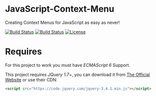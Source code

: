 # JavaScript-Context-Menu
Creating Context Menus for JavaScript as easy as never!

[![Build Status](https://img.shields.io/github/forks/ArnyminerZ/JavaScript-Translator.svg?style=flat-square)](https://github.com/ArnyminerZ/JavaScript-Translator)
[![Build Status](https://img.shields.io/github/stars/ArnyminerZ/JavaScript-Translator.svg?style=flat-square)](https://github.com/ArnyminerZ/JavaScript-Translator)
[![License](https://img.shields.io/github/license/ArnyminerZ/JavaScript-Translator.svg?style=flat-square)](https://github.com/ArnyminerZ/JavaScript-Translator)

# Requires
For this project to work you must have *ECMAScript 6* Support.

This project requires *JQuery 1.7*+, you can download it from [The Official Website](https://jquery.com/) or use their CDN:
```html
<script src="https://code.jquery.com/jquery-3.4.1.min.js"></script>
```